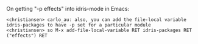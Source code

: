 
On getting "-p effects" into idris-mode in Emacs:

    <christiansen> carlo_au: also, you can add the file-local variable idris-packages to have -p set for a particular module
    <christiansen> so M-x add-file-local-variable RET idris-packages RET ("effects") RET

